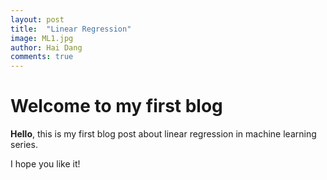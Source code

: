 ```yaml
---
layout: post
title:  "Linear Regression"
image: ML1.jpg
author: Hai Dang
comments: true
---
```


# Welcome to my first blog

**Hello**, this is my first blog post about linear regression in machine learning series.

I hope you like it!

